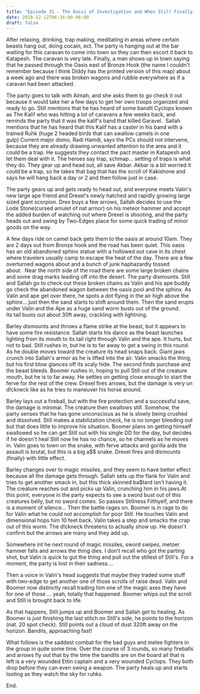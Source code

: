 ```yaml
---
title: "Episode 31 - The Oasis of Investigation and When Still Finally Loses the Getting Eaten by Something Battle"
date: 2018-12-12T06:34:00-06:00
draft: false
---
```


After relaxing, drinking, trap making, meditating in areas where certain beasts hang out, doing cocain, ect. The party is hanging out at the bar waiting for this caravan to come into town so they can then escort it back to Katapesh. The caravan is very late. Finally, a man shows up in town saying that he passed through the Oasis east of Bronze Hook (the name I couldn't remember because I think Diddy has the printed version of this map) about a week ago and there was broken wagons and rubble everywhere as if a caravan had been attacked.

The party goes to talk with Almah, and she asks them to go check it out because it would take her a few days to get her own troops organized and ready to go. Still mentions that he has heard of some bandit Cyclops known as The Kalif who was hitting a lot of caravans a few weeks back, and reminds the party that it was the kalif's band that killed Garavel.  Sallah mentions that he has heard that this Kalif has a caster in his band with a trained Ruhk (huge 2 headed birds that can swallow camels in one gulp) Current major domo, Radi Hamdi, says the PCs should not intervene, because they are already drawing unwanted attention to the area and it could be a trap. He suggests they contact the pact master in Katapesh and let them deal with it. The heroes say trap, schmap... setting of traps is what they do. They gear up and head out, all save Akbar. Akbar is a bit worried it could be a trap, so he takes that bag that has the scroll of Kakishone and says he will hang back a day or 2 and then follow just in case.

The party gears up and gets ready to head out, and everyone meets Valin's new large ape friend and Drexel's newly hatched and rapidly growing large sized giant scorpion. Drex buys a few arrows, Sallah decides to use the Lode Stone(cursed amulet of nat armor) on his meteor hammer and accept the added burden of watching out where Drexel is shooting, and the party heads out and swing by Two-Edges place for some quick trading of minor goods on the way.

A few days ride on camel back gets them to the oasis at around 10am. They are 2 days out from Bronze hook and the road has been quiet. This oasis has an old abandoned sphinx statue with a hollowed out cave in its chest where travelers usually camp to escape the heat of the day. There are a few overturned wagons about and a bunch of junk haphazardly tossed about.  Near the north side of the road there are some large broken chains and some drag marks leading off into the desert. The party dismounts. Still and Sallah go to check out these broken chains as Valin and his ape buddy go check the abandoned wagon between the oasis pool and the sphinx. As Valin and ape get over there, he spots a dot flying in the air high above the sphinx... just then the sand starts to shift around them. Then the sand erupts under Valin and the Ape as a huge sand worm busts out of the ground. Its tail busts out about 30ft away, crackling with lightning. 

Barley dismounts and throws a flame strike at the beast, but it appears to have some fire resistance. Sallah starts his dance as the beast launches lighting from its mouth to its tail right through Valin and the ape. It hurts, but not to bad. Still rushes in, but he is to far away to get a swing in this round. As he double moves toward the creature its head snaps back. Giant jaws crunch into Sallah's armor as he is lifted into the air. Valin smacks the thing, but his first blow glances off its scaly hide. The second finds purchase and the beast bleeds. Boomer rushes in, hoping to pull Still out of the creature mouth, but he is to far away. He settles on getting close enough to start the ferve for the rest of the crew. Drexel fires arrows, but the damage is very un d!ckneck like as he tries to maneuver his horse around.

Barley lays out a fireball, but with the fire protection and a successful save, the damage is minimal. The creature then swallows still. Somehow, the party senses that he has gone unconscious as he is slowly being crushed and dissolved. Still makes a stabilization check, he is no longer bleeding out but that does little to improve his situation. Boomer plans on getting himself swallowed so he can get Still out with his single DD for the day, but decides if he doesn't heal Still now he has no chance, so he channels as he moves in. Valin goes to town on the snake, with ferve attacks and gorilla aids the assault is brutal, but this is a big a$$ snake. Drexel fires and dismounts (finally) with little effect.

Barley changes over to magic missiles, and they seem to have better effect because all the damage gets through. Sallah sets up the flank for Valin and tries to get another smack in, but this thick skinned ba$tard isn't having it. The creature reaches out and picks up Valin, crunching him in his jaws.At this point, everyone in the party expects to see a sword bust out of this creatures belly, but no sword comes. So passes Stillness Filthyelf, and there is a moment of silence... Then the battle rages on. Boomer is in rage to do for Valin what he could not accomplish for poor Still. He touches Valin and dimensional hops him 10 feet back. Valin takes a step and smacks the crap out of this worm. The d!ckneck threatens to actually show up. He doesn't confirm but the arrows are many and they add up.

Somewhere int he next round of magic missiles, sword swipes, metoer hammer falls and arrows the thing dies. I don't recall who got the parting shot, but Valin is quick to gut the thing and pull out the stillest of Still's. For a moment, the party is lost in their sadness....

Then a voice in Valin's head suggests that maybe they traded some stuff with two-edge to get another one of those scrolls of raise dead. Valin and Boomer now distinctly recall trading him one of the magic axes they have for one of those.... yeah, totally that happened. Boomer whips out the scroll and Still is brought back to life.

As that happens, Still jumps up and Boomer and Sallah get to healing. As Boomer is just finishing the last stitch on Still's side, he points to the horizon (nat. 20 spot check). Still points out a cloud of dust 320ft away on the horizon. Bandits, approaching fast!

What follows is the saddest combat for the bad guys and melee fighters in the group in quite some time. Over the course of 3 rounds, so many fireballs and arrows fly out that by the time the bandits are on the board all that is left is a very wounded Ettin captain and a very wounded Cyclops. They both drop before they can even swing a weapon. The party heals up and starts looting as they watch the sky for ruhks.

End.










